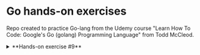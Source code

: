 # Go hands-on exercises

Repo created to practice Go-lang from the Udemy course
"Learn How To Code: Google's Go (golang) Programming Language"
from Todd McCleod.

<details>
<summary>**Hands-on exercise #9**</summary>

  - Create the following variables with the following scopes:
    - Package level
      - Create outside of `func main`
      - Use the
        - `var` keyword
        - `const` keyword
    - Block level
      - Inside `func main`
      - Use the short declaration operator
  - Use the variable in `func main`

</details>
